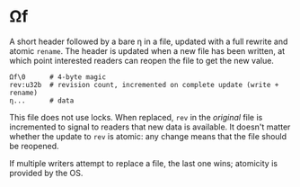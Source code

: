 # Ωf
A short header followed by a bare η in a file, updated with a full rewrite and atomic `rename`. The header is updated when a new file has been written, at which point interested readers can reopen the file to get the new value.

```
Ωf\0      # 4-byte magic
rev:u32b  # revision count, incremented on complete update (write + rename)
η...      # data
```

This file does not use locks. When replaced, `rev` in the _original_ file is incremented to signal to readers that new data is available. It doesn't matter whether the update to `rev` is atomic: any change means that the file should be reopened.

If multiple writers attempt to replace a file, the last one wins; atomicity is provided by the OS.
